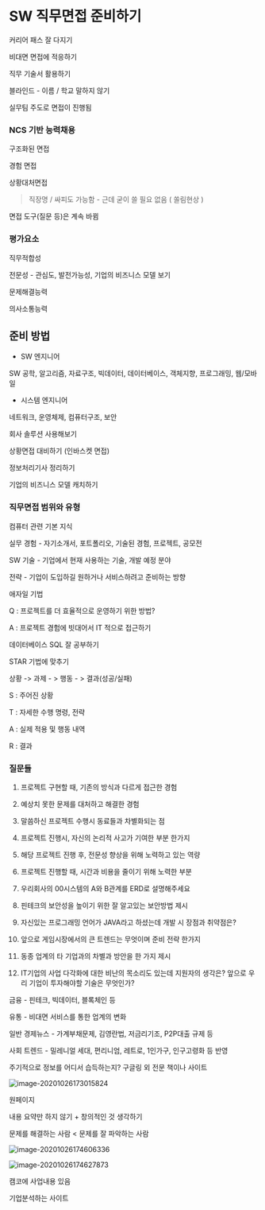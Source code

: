 # SW 직무면접 준비하기

커리어 패스 잘 다지기

비대면 면접에 적응하기

직무 기술서 활용하기

블라인드 - 이름 / 학교 말하지 않기

실무팀 주도로 면접이 진행됨

 

### NCS 기반 능력채용

구조화된 면접

경험 면접

상황대처면접



> 직장명 / 싸피도 가능함 - 근데 굳이 쓸 필요 없음 ( 쏠림현상 )



면접 도구(질문 등)은 계속 바뀜



### 평가요소

직무적합성

전문성 - 관심도, 발전가능성, 기업의 비즈니스 모델 보기

문제해결능력

의사소통능력



## 준비 방법

* SW 엔지니어

SW 공학, 알고리즘, 자료구조, 빅데이터, 데이터베이스, 객체지향, 프로그래밍, 웹/모바일

* 시스템 엔지니어

네트워크, 운영체제, 컴퓨터구조, 보안



회사 솔루션 사용해보기

상황면접 대비하기 (인바스켓 면접)

정보처리기사 정리하기

기업의 비즈니스 모델 캐치하기



### 직무면접 범위와 유형

컴퓨터 관련 기본 지식

실무 경험 - 자기소개서, 포트폴리오, 기술된 경험, 프로젝트, 공모전

SW 기술 - 기업에서 현재 사용하는 기술, 개발 예정 분야

전략 - 기업이 도입하길 원하거나 서비스하려고 준비하는 방향



애자일 기법

Q : 프로젝트를 더 효율적으로 운영하기 위한 방법? 

A : 프로젝트 경험에 빗대어서 IT 적으로 접근하기



데이터베이스 SQL 잘 공부하기



STAR 기법에 맞추기

상황 -> 과제 - > 행동 - > 결과(성공/실패)

S : 주어진 상황

T : 자세한 수행 명령, 전략

A : 실제 적용 및 행동 내역

R : 결과



### 질문들

1. 프로젝트 구현할 때, 기존의 방식과 다르게 접근한 경험
2. 예상치 못한 문제를 대처하고 해결한 경험
3. 말씀하신 프로젝트 수행시 동료들과 차별화되는 점
4. 프로젝트 진행시, 자신의 논리적 사고가 기여한 부분 한가지
5. 해당 프로젝트 진행 후, 전문성 향상을 위해 노력하고 있는 역량
6. 프로젝트 진행할 때, 시간과 비용을 줄이기 위해 노력한 부분



1. 우리회사의 00시스템의 A와 B관계를 ERD로 설명해주세요
2. 핀테크의 보안성을 높이기 위한 잘 알고있는 보안방법 제시
3. 자신있는 프로그래밍 언어가 JAVA라고 하셨는데 개발 시 장점과 취약점은?
4. 앞으로 게임시장에서의 큰 트렌드는 무엇이며 준비 전략 한가지
5. 동종 업계의 타 기업과의 차별과 방안을 한 가지 제시
6.  IT기업의 사업 다각화에 대한 비난의 목소리도 있는데 지원자의 생각은? 앞으로 우리 기업이 투자해야할 기술은 무엇인가?



금융 - 핀테크, 빅데이터, 블록체인 등

유통 - 비대면 서비스를 통한 업계의 변화

일반 경제뉴스 - 가계부채문제, 김영란법, 저금리기조, P2P대출 규제 등

사회 트렌드 - 밀레니얼 세대, 편리니엄, 레트로, 1인가구, 인구고령화 등 반영



주기적으로 정보를 어디서 습득하는지? 구글링 외 전문 책이나 사이트



![image-20201026173015824](C:\Users\multicampus\AppData\Roaming\Typora\typora-user-images\image-20201026173015824.png)

원페이지 

내용 요약만 하지 않기 + 창의적인 것 생각하기

문제를 해결하는 사람 < 문제를 잘 파악하는 사람



![image-20201026174606336](C:\Users\multicampus\AppData\Roaming\Typora\typora-user-images\image-20201026174606336.png)

![image-20201026174627873](C:\Users\multicampus\AppData\Roaming\Typora\typora-user-images\image-20201026174627873.png)



캠코에 사업내용 있음

기업분석하는 사이트 



